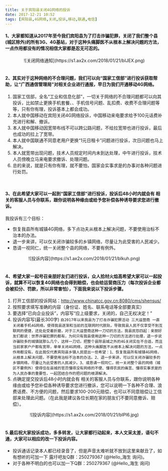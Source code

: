 ```yaml
---
title: 关于宾阳县关闭4G网络的投诉
date: 2017-12-21 10:52
tags: [宾阳县,4G网络,关闭,投诉,移动,联通,电信]
---
```


#### 1、大家都知道从2017年至今我们宾阳县为了打击诈骗犯罪，关闭了我们整个县(城区除外)的所有3G、4G基站，对于这种头痛脚医不从根本上解决问题的方法，一点作用都没有的情况相信大家都是忍无可忍的。
<center>![关闭网络通知](https://s1.ax2x.com/2018/01/21/bIJEX.png)</center>
</br>

#### 2、其实对于这种网络的不合理问题，我们可以向“国家工信部”进行投诉获取帮助，让“广西通信管理局”对相关企业进行通报，早日为我们开通移动4G网络。
1. 国家工信部，全名“工业和信息化部”，一切关于网络的不合理问题都可以向其投诉，比如禁止更换手机套餐、、手机信号问题、乱扣费、收费不合理问题等等，只有你有理，投诉基本上都会成功。
2.  本人就中国移动在宾阳关闭4G网络投诉，中国移动来电要求给予100元话费补充进行和解、撤诉。
3. 本人就中国移动因宽带布线不可以跨公路问题，不给拉宽带也进行投诉，最后也成功的拉上了宽带。
4. 本人就中国联通不同意老用户更换“1元日租卡”问题进行投诉，次日问题也马上解决。
5. 本人就宽带出现问题，技术人员规定时间内未到达处理，中午进行投诉，技术人员傍晚立马来电要求撤诉、处理问题。
6. 总的来说，就是只有你有理，就不要怕，国家会实事求是的办事对各种问题进行处罚。
</br>

#### 3、在此希望大家可以一起到“国家工信部”进行投诉，投诉后48小时内就会有 相关的客服人员与你联系，跟你说明各种缘由或给予您补偿各种诱导要求您进行撤诉。
我投诉有三个目标：
- 恢复我县所有城镇4G网络，多下点功夫从根本上解决问题，不要使用治标不治本的办法。
- 退一步来讲，可以仅关闭诈骗较多的乡镇网络，尽量让为此受害的人民减少。
- 恳请一视同仁，统一关闭整个县的网络，不要有例外。

<center>![投诉内容](https://s1.ax2x.com/2018/01/21/bIkuh.png)</center>
</br>

#### 4、希望大家一起号召亲朋好友们进行投诉，众人拾材火焰高希望大家可以一起投诉，就算不可以恢复4G网络也会得到赔偿，也会给运营商压力（每次投诉企业都会被扣分、罚款，所以非常害怕），下面我来说以下投诉步骤。
1. 打开工信部的投诉网站：http://www.chinatcc.gov.cn:8080/cms/shensus/
2. 按照要求填写准确的内容（身份证、姓名、联系电话等全部要真实）
3. 要选择“已向企业投诉”，内容写“应上级要求，关闭的，自己无权决定！”
4. 投诉内容写(最长300字)
	`自2017年以来我县为了打击诈骗犯罪活动 三大运营商 一直关闭着手机4G网络，使得我县逐渐和当前的互联网时代脱轨，导致我县人民不仅享受不到互联网的便捷，还处处受着折磨，对于三大运营商这种一刀切的方法，我县民怨四起：亲朋好友们都说：世界诈骗犯罪的都有，为何只有我县使用这种一刀切的方法进行处理，退一步说诈骗较多的城镇就那么几个，这样一刀切，把整个县除县城之外的4G关闭实在不合适，而且当前家家户户都有宽带，单单关闭4G网络，这种头痛脚医不从根本上解决问题的方法，一点作用都没有。在此我仅代表宾阳县乡镇人民提出一些希望：1、恢复我县所有城镇4G网络，从根本上解决问题，不要使用治标不治本的办法。2、退一步来讲，可以仅关闭诈骗较多的乡镇网络，尽量让为此受害的人民减少。3、或恳请一视同仁，统一关闭整个县的网络（城区不要例外）使得住在县城的官员懂得没有网络的不便、懂得农民的痛苦、懂得实事求是的为人民办事的重要性，一起团结合作的把问题的根源解决。`
5. 点确定提交投诉后48小时内就会有 相关的客服人员与你联系，跟你说明各种缘由或给予您补偿各种诱导要求您进行撤诉，您可以说明一下各种不合理、浪费话费、不方便的问题，然后要求100-200元赔偿，也可以不同意赔偿让工信部来处理此问题。（在此我是建议各位长期在家的朋友们不要同意撤诉、赔偿）。

<center>![投诉内容](https://s1.ax2x.com/2018/01/21/bIPl6.jpg)</center>
</br>

#### 5.最后祝大家投诉成功，多多转发，让大家都行动起来，本人文采太差，语句不通，大家可以相应的改一下投诉内容。
- 投诉通话记录本人都已经录音了，但是声音太难听就不放到这里来献丑了，如有想听的可加一下 露圩吧友Q群：250279367 (@Hello_海生 询问)。
- 对于各种不明白的也可以加一下Q群：250279367  (@Hello_海生 询问)



